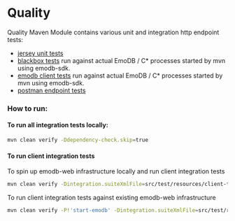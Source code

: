 Quality
============

Quality Maven Module contains various unit and integration http endpoint tests:
- [jersey unit tests](./integration/src/test/java/test/integration)
- [blackbox tests](./integration/src/test/java/test/blackbox) run against actual EmoDB / C* processes started by mvn using emodb-sdk.
- [emodb client tests](./integration/src/test/java/test/client) run against actual EmoDB / C* processes started by mvn using emodb-sdk.
- [postman endpoint tests](postman)

### How to run:
#### To run all integration tests locally:
```bash
mvn clean verify -Ddependency-check.skip=true
```
#### To run client integration tests
To spin up emodb-web infrastructure locally and run client integration tests 
```bash
mvn clean verify -Dintegration.suiteXmlFile=src/test/resources/client-testng.xml -Ddependency-check.skip=true
```

To run client integration tests against existing emodb-web infrastructure
```bash
mvn clean verify -P!'start-emodb' -Dintegration.suiteXmlFile=src/test/resources/client-testng.xml -DapiKey=<apiKey> -DclusterName=<clusterName> -DzkConnection=<zkConnection> -DzkNamespace=<zkNamespace> -Dplacement=<placement> -DremotePlacement=<remotePlacement> -DmediaPlacement=<mediaPlacement> Ddependency-check.skip=true
```
